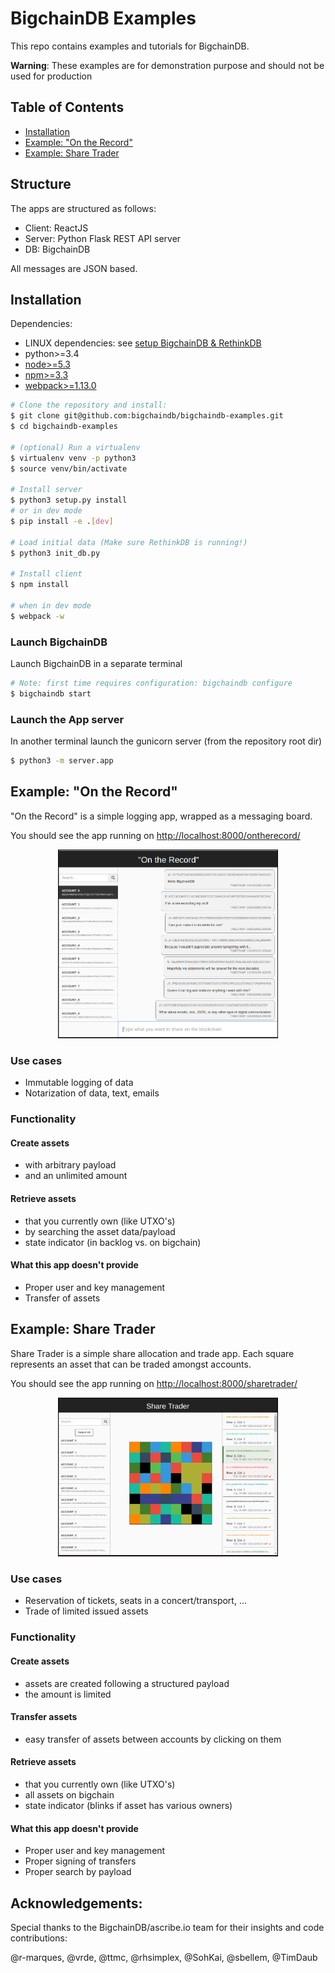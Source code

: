 # BigchainDB Examples

This repo contains examples and tutorials for BigchainDB.

__Warning__: These examples are for demonstration purpose and should not be used for production

## Table of Contents
- [Installation](#installation)
- [Example: "On the Record"](#example-on-the-record)
- [Example: Share Trader](#example-share-trader)

## Structure

The apps are structured as follows:
- Client: ReactJS
- Server: Python Flask REST API server
- DB: BigchainDB

All messages are JSON based.

## Installation

Dependencies:
 - LINUX dependencies: see [setup BigchainDB & RethinkDB](https://bigchaindb.readthedocs.io/en/latest/installing-server.html#install-and-run-rethinkdb-server)
 - python>=3.4
 - [node>=5.3](https://nodejs.org/en/download/) 
 - [npm>=3.3](https://docs.npmjs.com/getting-started/installing-node) 
 - [webpack>=1.13.0](https://webpack.github.io/docs/installation.html)

```bash
# Clone the repository and install:
$ git clone git@github.com:bigchaindb/bigchaindb-examples.git
$ cd bigchaindb-examples

# (optional) Run a virtualenv
$ virtualenv venv -p python3
$ source venv/bin/activate

# Install server
$ python3 setup.py install
# or in dev mode
$ pip install -e .[dev]

# Load initial data (Make sure RethinkDB is running!)
$ python3 init_db.py

# Install client
$ npm install

# when in dev mode
$ webpack -w
```

### Launch BigchainDB

Launch BigchainDB in a separate terminal

```bash
# Note: first time requires configuration: bigchaindb configure
$ bigchaindb start 
```

### Launch the App server

In another terminal launch the gunicorn server (from the repository root dir)
```bash
$ python3 -m server.app
```

## Example: "On the Record"

"On the Record" is a simple logging app, wrapped as a messaging board.

You should see the app running on [http://localhost:8000/ontherecord/](http://localhost:8000/ontherecord/)

<p align="center">
  <img width="70%" height="70%" src ="./docs/img/on_the_record_v0.0.1.png" />
</p>

### Use cases

- Immutable logging of data
- Notarization of data, text, emails

### Functionality

#### Create assets
- with arbitrary payload
- and an unlimited amount

#### Retrieve assets
- that you currently own (like UTXO's)
- by searching the asset data/payload
- state indicator (in backlog vs. on bigchain)

#### What this app doesn't provide

- Proper user and key management
- Transfer of assets

## Example: Share Trader

Share Trader is a simple share allocation and trade app. Each square represents an asset that can be traded amongst accounts.

You should see the app running on [http://localhost:8000/sharetrader/](http://localhost:8000/sharetrader/)

<p align="center">
  <img width="70%" height="70%" src ="./docs/img/share_trader_v0.0.1.png" />
</p>

### Use cases

- Reservation of tickets, seats in a concert/transport, ...
- Trade of limited issued assets

### Functionality

#### Create assets
- assets are created following a structured payload
- the amount is limited

#### Transfer assets
- easy transfer of assets between accounts by clicking on them

#### Retrieve assets
- that you currently own (like UTXO's)
- all assets on bigchain
- state indicator (blinks if asset has various owners)

#### What this app doesn't provide

- Proper user and key management
- Proper signing of transfers
- Proper search by payload

## Acknowledgements:

Special thanks to the BigchainDB/ascribe.io team for their insights and code contributions:

@r-marques, @vrde, @ttmc, @rhsimplex, @SohKai, @sbellem, @TimDaub
